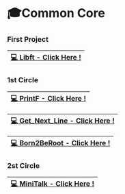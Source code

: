 # 🎓Common Core

### First Project

|[💻 Libft - Click Here !]( https://github.com/meloo244/Libft )|
|------------------------------------------------------------|

### 1st Circle

|[💻 PrintF - Click Here !]( https://github.com/meloo244/ft_printf )|
|------------------------------------------------------------|


|[💻 Get_Next_Line - Click Here !]( https://github.com/meloo244/get_next_line )|
|------------------------------------------------------------|


|[💻 Born2BeRoot - Click Here !]( https://github.com/pasqualerossi/Born2BeRoot-Guide )|
|------------------------------------------------------------|

### 2st Circle

|[💻 MiniTalk - Click Here !]( https://github.com/pasqualerossi/MiniTalk )|
|------------------------------------------------------------|
